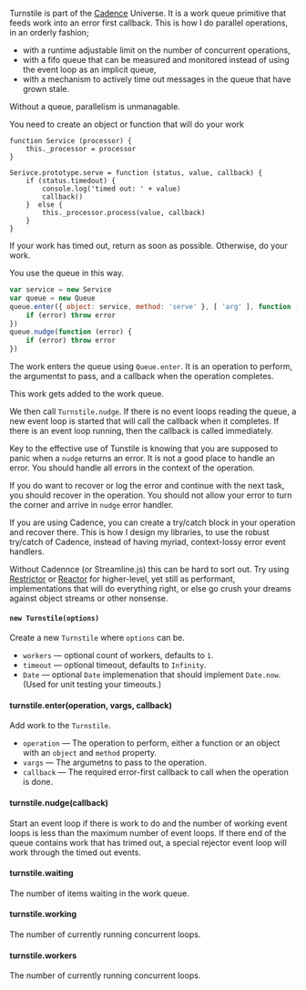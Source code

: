 Turnstile is part of the [Cadence](https://github.com/bigeasy/cadence) Universe.
It is a work queue primitive that feeds work into an error first callback. This
is how I do parallel operations, in an orderly fashion;

 * with a runtime adjustable limit on the number of concurrent operations,
 * with a fifo queue that can be measured and monitored instead of using the
 event loop as an implicit queue,
 * with a mechanism to actively time out messages in the queue that have grown
 stale.

Without a queue, parallelism is unmanagable.

You need to create an object or function that will do your work

```
function Service (processor) {
    this._processor = processor
}

Serivce.prototype.serve = function (status, value, callback) {
    if (status.timedout) {
        console.log('timed out: ' + value)
        callback()
    }  else {
        this._processor.process(value, callback)
    }
}
```

If your work has timed out, return as soon as possible. Otherwise, do your work.

You use the queue in this way.

```javascript
var service = new Service
var queue = new Queue
queue.enter({ object: service, method: 'serve' }, [ 'arg' ], function (error) {
    if (error) throw error
})
queue.nudge(function (error) {
    if (error) throw error
})
```

The work enters the queue using `Queue.enter`. It is an operation to perform,
the argumentst to pass, and a callback when the operation completes.

This work gets added to the work queue.

We then call `Turnstile.nudge`. If there is no event loops reading the queue, a
new event loop is started that will call the callback when it completes. If
there is an event loop running, then the callback is called immediately.

Key to the effective use of Tunstile is knowing that you are supposed to panic
when a `nudge` returns an error. It is not a good place to handle an error. You
should handle all errors in the context of the operation.

If you do want to recover or log the error and continue with the next task, you
should recover in the operation. You should not allow your error to turn the
corner and arrive in `nudge` error handler.

If you are using Cadence, you can create a try/catch block in your operation and
recover there. This is how I design my libraries, to use the robust try/catch of
Cadence, instead of having myriad, context-lossy error event handlers.

Without Cadennce (or Streamline.js) this can be hard to sort out. Try using
[Restrictor](https://github.com/bigeasy/restrictor) or
[Reactor](https://github.com/bigeasy/reactor) for higher-level, yet still as
performant, implementations that will do everything right, or else go crush your
dreams against object streams or other nonsense.

#### `new Turnstile(options)`

Create a new `Turnstile` where `options` can be.

 * `workers` &mdash; optional count of workers, defaults to `1`.
 * `timeout` &mdash; optional timeout, defaults to `Infinity`.
 * `Date` &mdash; optional `Date` implemenation that should implement
 `Date.now`. (Used for unit testing your timeouts.)

#### turnstile.enter(operation, vargs, callback)

Add work to the `Turnstile`.

 * `operation` &mdash; The operation to perform, either a function or an object
 with an `object` and `method` property.
 * `vargs` &mdash; The argumetns to pass to the operation.
 * `callback` &mdash; The required error-first callback to call when the
 operation is done.

#### turnstile.nudge(callback)

Start an event loop if there is work to do and the number of working event loops
is less than the maximum number of event loops. If there end of the queue
contains work that has trimed out, a special rejector event loop will work
through the timed out events.

#### turnstile.waiting

The number of items waiting in the work queue.

#### turnstile.working

The number of currently running concurrent loops.

#### turnstile.workers

The number of currently running concurrent loops.
